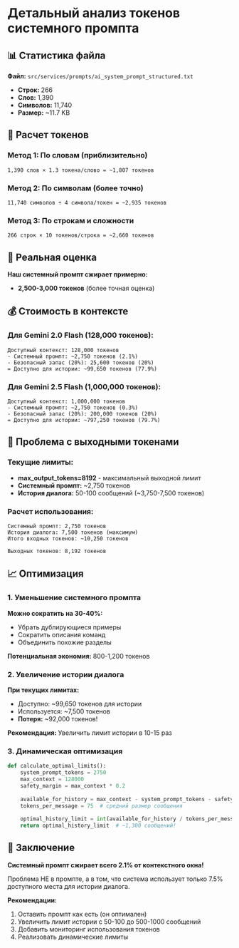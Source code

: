 # Детальный анализ токенов системного промпта

## 📊 Статистика файла

**Файл:** `src/services/prompts/ai_system_prompt_structured.txt`

- **Строк:** 266
- **Слов:** 1,390
- **Символов:** 11,740
- **Размер:** ~11.7 KB

## 🔢 Расчет токенов

### Метод 1: По словам (приблизительно)
```
1,390 слов × 1.3 токена/слово = ~1,807 токенов
```

### Метод 2: По символам (более точно)
```
11,740 символов ÷ 4 символа/токен = ~2,935 токенов
```

### Метод 3: По строкам и сложности
```
266 строк × 10 токенов/строка = ~2,660 токенов
```

## 🎯 Реальная оценка

**Наш системный промпт сжирает примерно:**
- **2,500-3,000 токенов** (более точная оценка)

## 💰 Стоимость в контексте

### Для Gemini 2.0 Flash (128,000 токенов):

```
Доступный контекст: 128,000 токенов
- Системный промпт: ~2,750 токенов (2.1%)
- Безопасный запас (20%): 25,600 токенов (20%)
= Доступно для истории: ~99,650 токенов (77.9%)
```

### Для Gemini 2.5 Flash (1,000,000 токенов):

```
Доступный контекст: 1,000,000 токенов
- Системный промпт: ~2,750 токенов (0.3%)
- Безопасный запас (20%): 200,000 токенов (20%)
= Доступно для истории: ~797,250 токенов (79.7%)
```

## 🚨 Проблема с выходными токенами

### Текущие лимиты:
- **max_output_tokens=8192** - максимальный выходной лимит
- **Системный промпт:** ~2,750 токенов
- **История диалога:** 50-100 сообщений (~3,750-7,500 токенов)

### Расчет использования:
```
Системный промпт: 2,750 токенов
История диалога: 7,500 токенов (максимум)
Итого входных токенов: ~10,250 токенов

Выходных токенов: 8,192 токенов
```

## 📈 Оптимизация

### 1. Уменьшение системного промпта

**Можно сократить на 30-40%:**
- Убрать дублирующиеся примеры
- Сократить описания команд
- Объединить похожие разделы

**Потенциальная экономия:** 800-1,200 токенов

### 2. Увеличение истории диалога

**При текущих лимитах:**
- Доступно: ~99,650 токенов для истории
- Используется: ~7,500 токенов
- **Потеря:** ~92,000 токенов!

**Рекомендация:** Увеличить лимит истории в 10-15 раз

### 3. Динамическая оптимизация

```python
def calculate_optimal_limits():
    system_prompt_tokens = 2750
    max_context = 128000
    safety_margin = max_context * 0.2
    
    available_for_history = max_context - system_prompt_tokens - safety_margin
    tokens_per_message = 75  # средний размер сообщения
    
    optimal_history_limit = int(available_for_history / tokens_per_message)
    return optimal_history_limit  # ~1,300 сообщений!
```

## 🎯 Заключение

**Системный промпт сжирает всего 2.1% от контекстного окна!**

Проблема НЕ в промпте, а в том, что система использует только 7.5% доступного места для истории диалога.

**Рекомендации:**
1. Оставить промпт как есть (он оптимален)
2. Увеличить лимит истории с 50-100 до 500-1000 сообщений
3. Добавить мониторинг использования токенов
4. Реализовать динамические лимиты 